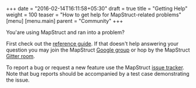 +++
date = "2016-02-14T16:11:58+05:30"
draft = true
title = "Getting Help"
weight = 100
teaser = "How to get help for MapStruct-related problems"
[menu]
[menu.main]
parent = "Community"
+++

You'are using MapStruct and ran into a problem?

First check out the [reference guide](/documentation). If that doesn't help answering your question you may join the MapStruct [Google group](https://groups.google.com/forum/?fromgroups#!forum/mapstruct-users) or hop by the MapStruct [Gitter room](https://gitter.im/mapstruct/mapstruct-users).

To report a bug or request a new feature use the MapStruct [issue tracker](https://github.com/mapstruct/mapstruct/issues). Note that bug reports should be accompanied by a test case demonstrating the issue.
